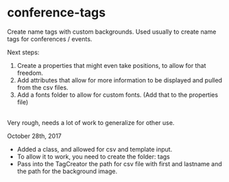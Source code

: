 # conference-tags
Create name tags with custom backgrounds. Used usually to create name tags for conferences / events.


Next steps: <br/>
1) Create a properties that might even take positions, to allow for that freedom. <br/>
2) Add attributes that allow for more information to be displayed and pulled from the csv files. <br/>
3) Add a fonts folder to allow for custom fonts. (Add that to the properties file) <br/>
<br>
Very rough, needs a lot of work to generalize for other use.

October 28th, 2017 <br />
  - Added a class, and allowed for csv and template input. <br/>
  - To allow it to work, you need to create the folder:  tags <br/>
  - Pass into the TagCreator the path for csv file with first and lastname
  and the path for the background image.
